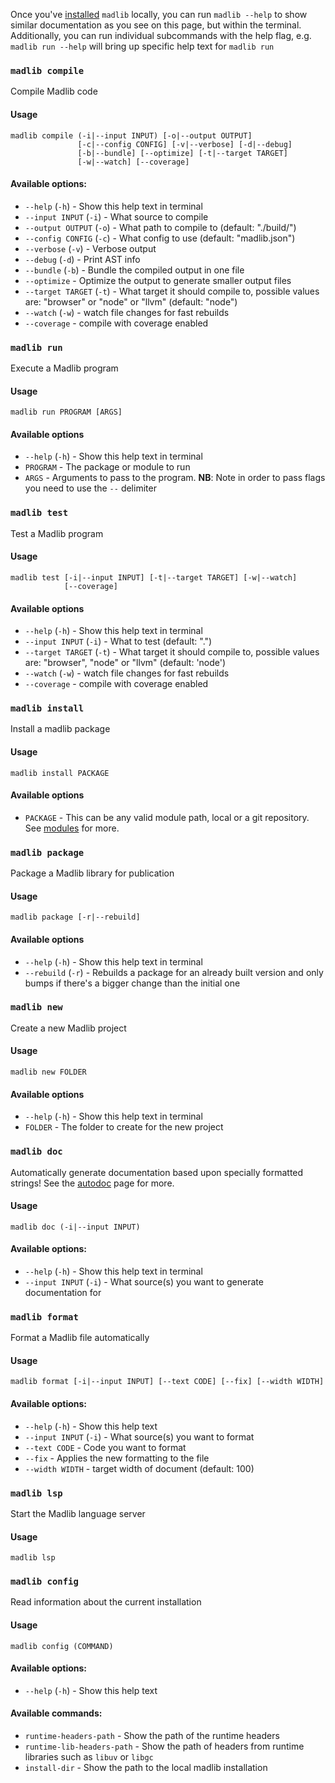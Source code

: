 Once you've [installed](/docs/installation) `madlib` locally, you can run `madlib --help` to show similar documentation as you see on this page, but within the terminal. Additionally, you can run individual subcommands with the help flag, e.g. `madlib run --help` will bring up specific help text for `madlib run`

### `madlib compile`

Compile Madlib code

#### Usage
```
madlib compile (-i|--input INPUT) [-o|--output OUTPUT]
               [-c|--config CONFIG] [-v|--verbose] [-d|--debug]
               [-b|--bundle] [--optimize] [-t|--target TARGET]
               [-w|--watch] [--coverage]
```

#### Available options:
 - `--help` (`-h`) - Show this help text in terminal
 - `--input INPUT` (`-i`) - What source to compile
 - `--output OUTPUT` (`-o`) - What path to compile to (default: "./build/")
 - `--config CONFIG` (`-c`) - What config to use (default: "madlib.json")
 - `--verbose` (`-v`) - Verbose output
 - `--debug` (`-d`) - Print AST info
 - `--bundle` (`-b`) - Bundle the compiled output in one file
 - `--optimize` - Optimize the output to generate smaller output files
 - `--target TARGET` (`-t`) - What target it should compile to, possible values are: "browser" or "node" or "llvm" (default: "node")
 - `--watch` (`-w`) - watch file changes for fast rebuilds
 - `--coverage` - compile with coverage enabled

### `madlib run`

Execute a Madlib program

#### Usage
```
madlib run PROGRAM [ARGS]
```

#### Available options
 - `--help` (`-h`) - Show this help text in terminal
 - `PROGRAM` - The package or module to run
 - `ARGS` - Arguments to pass to the program. **NB**: Note in order to pass flags you need to use the `--` delimiter

### `madlib test`

Test a Madlib program

#### Usage
```
madlib test [-i|--input INPUT] [-t|--target TARGET] [-w|--watch]
            [--coverage]
```

#### Available options
 - `--help` (`-h`) - Show this help text in terminal
 - `--input INPUT` (`-i`) - What to test (default: ".")
 - `--target TARGET` (`-t`) - What target it should compile to, possible values are: "browser", "node" or "llvm" (default: 'node')
 - `--watch` (`-w`) - watch file changes for fast rebuilds
 - `--coverage` - compile with coverage enabled

### `madlib install`

Install a madlib package

#### Usage
```
madlib install PACKAGE
```

#### Available options
 - `PACKAGE` - This can be any valid module path, local or a git repository. See [modules](/docs/modules) for more.

### `madlib package`

Package a Madlib library for publication

#### Usage
```
madlib package [-r|--rebuild]
```

#### Available options
 - `--help` (`-h`) - Show this help text in terminal
 - `--rebuild` (`-r`) - Rebuilds a package for an already built version and only bumps if there's a bigger change than the initial one

### `madlib new`

Create a new Madlib project

#### Usage
```
madlib new FOLDER
```

#### Available options
 - `--help` (`-h`) - Show this help text in terminal
 - `FOLDER` - The folder to create for the new project

### `madlib doc`

Automatically generate documentation based upon specially formatted strings! See the [autodoc](docs/autodoc) page for more.

#### Usage
```
madlib doc (-i|--input INPUT)
```

#### Available options:
 - `--help` (`-h`) - Show this help text in terminal
 - `--input INPUT` (`-i`) - What source(s) you want to generate documentation for

### `madlib format`

Format a Madlib file automatically

#### Usage
```
madlib format [-i|--input INPUT] [--text CODE] [--fix] [--width WIDTH]
```

#### Available options:
 - `--help` (`-h`) - Show this help text
 - `--input INPUT` (`-i`) - What source(s) you want to format
 - `--text CODE` - Code you want to format
 - `--fix` - Applies the new formatting to the file
 - `--width WIDTH` - target width of document (default: 100)

### `madlib lsp`

Start the Madlib language server

#### Usage
```
madlib lsp
```

### `madlib config`

Read information about the current installation

#### Usage
```
madlib config (COMMAND)
```

#### Available options:
 - `--help` (`-h`) - Show this help text

#### Available commands:
 - `runtime-headers-path` - Show the path of the runtime headers
 - `runtime-lib-headers-path` - Show the path of headers from runtime libraries such as `libuv` or `libgc`
 - `install-dir` - Show the path to the local madlib installation
